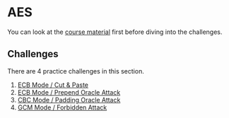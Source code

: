 # AES

You can look at the [course material](/AES/AES.pdf) first before diving into the challenges.

## Challenges

There are 4 practice challenges in this section.

1. [ECB Mode / Cut & Paste](/AES/Cut-Paste)
2. [ECB Mode / Prepend Oracle Attack](/AES/Prepend-Oracle)
3. [CBC Mode / Padding Oracle Attack](/AES/Padding-Oracle)
4. [GCM Mode / Forbidden Attack](/AES/Forbidden)
